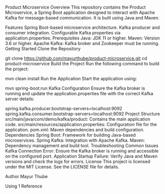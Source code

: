 Product Microservice
Overview
This repository contains the Product Microservice, a Spring Boot application designed to interact with Apache Kafka for message-based communication. It is built using Java and Maven.

Features
Spring Boot-based microservice architecture.
Kafka producer and consumer integration.
Configurable Kafka properties via application.properties.
Prerequisites
Java: JDK 11 or higher.
Maven: Version 3.6 or higher.
Apache Kafka: Kafka broker and Zookeeper must be running.
Getting Started
Clone the Repository

git clone https://github.com/mayurthube/product-microservice.git
cd product-microservice
Build the Project
Run the following command to build the project:


mvn clean install
Run the Application
Start the application using:


mvn spring-boot:run
Kafka Configuration
Ensure the Kafka broker is running and update the application.properties file with the correct Kafka server details:


spring.kafka.producer.bootstrap-servers=localhost:9092
spring.kafka.consumer.bootstrap-servers=localhost:9092
Project Structure
src/main/java/com/demo/kafka/product: Contains the main application code.
src/main/resources/application.properties: Configuration file for the application.
pom.xml: Maven dependencies and build configuration.
Dependencies
Spring Boot: Framework for building Java-based microservices.
Spring Kafka: Integration with Apache Kafka.
Maven: Dependency management and build tool.
Troubleshooting
Common Issues
Kafka Connection Error: Ensure the Kafka broker is running and accessible on the configured port.
Application Startup Failure: Verify Java and Maven versions and check the logs for errors.
License
This project is licensed under the MIT License. See the LICENSE file for details.

Author
Mayur Thube

Using 1 Reference
